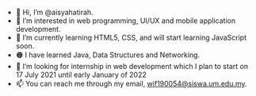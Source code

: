 - 👋 Hi, I’m @aisyahatirah. 
- 👀 I’m interested in web programming, UI/UX and mobile application development.
- 🌱 I’m currently learning HTML5, CSS, and will start learning JavaScript soon.
- 🟠 I have learned Java, Data Structures and Networking.
- 💞️ I’m looking for internship in web development which I plan to start on 17 July 2021 until early January of 2022
- 📫 You can reach me through my email, wif190054@siswa.um.edu.my.

